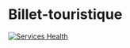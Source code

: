 # Billet-touristique
[![Services Health](https://krwq696qlwf.montastic.io/badge)](https://krwq696qlwf.montastic.io)
